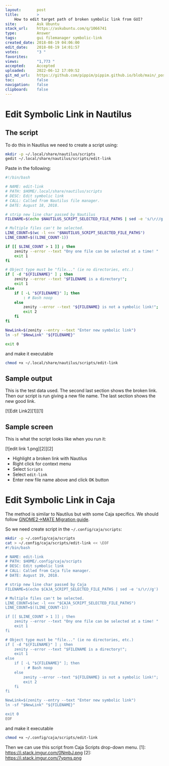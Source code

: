 ```yaml
---
layout:       post
title:        >
    How to edit target path of broken symbolic link from GUI?
site:         Ask Ubuntu
stack_url:    https://askubuntu.com/q/1066741
type:         Answer
tags:         gui filemanager symbolic-link
created_date: 2018-08-19 04:06:00
edit_date:    2018-08-19 14:01:57
votes:        "3 "
favorites:    
views:        "1,773 "
accepted:     Accepted
uploaded:     2022-06-12 17:09:52
git_md_url:   https://github.com/pippim/pippim.github.io/blob/main/_posts/2018/2018-08-19-How-to-edit-target-path-of-broken-symbolic-link-from-GUI_.md
toc:          false
navigation:   false
clipboard:    false
---
```


# Edit Symbolic Link in Nautilus

## The script



To do this in Nautilus we need to create a script using:

``` bash
mkdir -p ~/.local/share/nautilus/scripts
gedit ~/.local/share/nautilus/scripts/edit-link
```

Paste in the following:

<!-- lang-bash -->

``` bash
#!/bin/bash

# NAME: edit-link
# PATH: $HOME/.local/share/nautilus/scripts
# DESC: Edit symbolic link
# CALL: Called from Nautilus file manager.
# DATE: August 18, 2018.

# strip new line char passed by Nautilus
FILENAME=$(echo $NAUTILUS_SCRIPT_SELECTED_FILE_PATHS | sed -e 's/\r//g')

# Multiple files can't be selected.
LINE_COUNT=$(wc -l <<< "$NAUTILUS_SCRIPT_SELECTED_FILE_PATHS")
LINE_COUNT=$((LINE_COUNT-1))

if [[ $LINE_COUNT > 1 ]] ; then
    zenity --error --text "Ony one file can be selected at a time! "
    exit 1
fi

# Object type must be "file..." (ie no directories, etc.)
if [ -d "${FILENAME}" ] ; then
    zenity --error --text "$FILENAME is a directory!";
    exit 1
else
    if [ -L "${FILENAME}" ]; then
        : # Bash noop
    else
        zenity --error --text "${FILENAME} is not a symbolic link!";
        exit 2
    fi
fi

NewLink=$(zenity --entry --text "Enter new symbolic link")
ln -sf "$NewLink" "${FILENAME}"

exit 0
```

and make it executable

``` bash
chmod +x ~/.local/share/nautilus/scripts/edit-link
```

## Sample output

This is the test data used. The second last section shows the broken link. Then our script is run giving a new file name. The last section shows the new good link.

[![Edit Link2][1]][1]

## Sample screen

This is what the script looks like when you run it:

[![edit link 1.png][2]][2]

- Highlight a broken link with Nautilus
- Right click for context menu
- Select `Scripts`
- Select `edit-link`
- Enter new file name above and click <kbd>OK</kbd> button

# Edit Symbolic Link in Caja

The method is similar to Nautilus but with some Caja specifics. We should follow [GNOME2→MATE Migration guide](http://wiki.mate-desktop.org/migrating).

So we need create script in the `~/.config/caja/scripts`:

``` bash
mkdir -p ~/.config/caja/scripts
cat > ~/.config/caja/scripts/edit-link << \EOF
#!/bin/bash

# NAME: edit-link
# PATH: $HOME/.config/caja/scripts
# DESC: Edit symbolic link
# CALL: Called from Caja file manager.
# DATE: August 19, 2018.

# strip new line char passed by Caja
FILENAME=$(echo $CAJA_SCRIPT_SELECTED_FILE_PATHS | sed -e 's/\r//g')

# Multiple files can't be selected.
LINE_COUNT=$(wc -l <<< "$CAJA_SCRIPT_SELECTED_FILE_PATHS")
LINE_COUNT=$((LINE_COUNT-1))

if [[ $LINE_COUNT > 1 ]] ; then
    zenity --error --text "Ony one file can be selected at a time! "
    exit 1
fi

# Object type must be "file..." (ie no directories, etc.)
if [ -d "${FILENAME}" ] ; then
    zenity --error --text "$FILENAME is a directory!";
    exit 1
else
    if [ -L "${FILENAME}" ]; then
        : # Bash noop
    else
        zenity --error --text "${FILENAME} is not a symbolic link!";
        exit 2
    fi
fi

NewLink=$(zenity --entry --text "Enter new symbolic link")
ln -sf "$NewLink" "${FILENAME}"

exit 0
EOF
```

and make it executable

``` bash
chmod +x ~/.config/caja/scripts/edit-link
```

Then we can use this script from Caja Scripts drop-down menu. 
  [1]: https://i.stack.imgur.com/0NmbJ.png
  [2]: https://i.stack.imgur.com/7ypms.png

